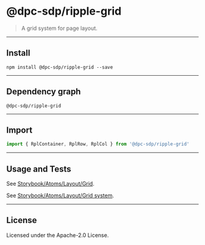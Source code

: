 <!-- GENERATED_DOCS -->
# @dpc-sdp/ripple-grid

> A grid system for page layout.

--------------------------------------------------------------------------------

## Install

```shell
npm install @dpc-sdp/ripple-grid --save
```

--------------------------------------------------------------------------------

## Dependency graph

```shell
@dpc-sdp/ripple-grid

```

--------------------------------------------------------------------------------

## Import

```js
import { RplContainer, RplRow, RplCol } from '@dpc-sdp/ripple-grid'
```

--------------------------------------------------------------------------------

## Usage and Tests

See [Storybook/Atoms/Layout/Grid](https://ripple.sdp.vic.gov.au/?path=/story/atoms-layout--grid).

See [Storybook/Atoms/Layout/Grid system](https://ripple.sdp.vic.gov.au/?path=/story/atoms-layout--grid-system).

--------------------------------------------------------------------------------

## License

Licensed under the Apache-2.0 License.
<!-- /GENERATED_DOCS -->
